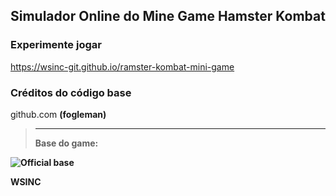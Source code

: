 ## Simulador Online do Mine Game Hamster Kombat
  
### Experimente jogar
https://wsinc-git.github.io/ramster-kombat-mini-game

### Créditos do código base
github.com <b>(fogleman)<b/>
> <hr>
> Base do game:
![Official base](https://github.com/user-attachments/assets/e6da98e9-bc78-47dc-ab11-bbed8f3a7cc5)


WSINC
